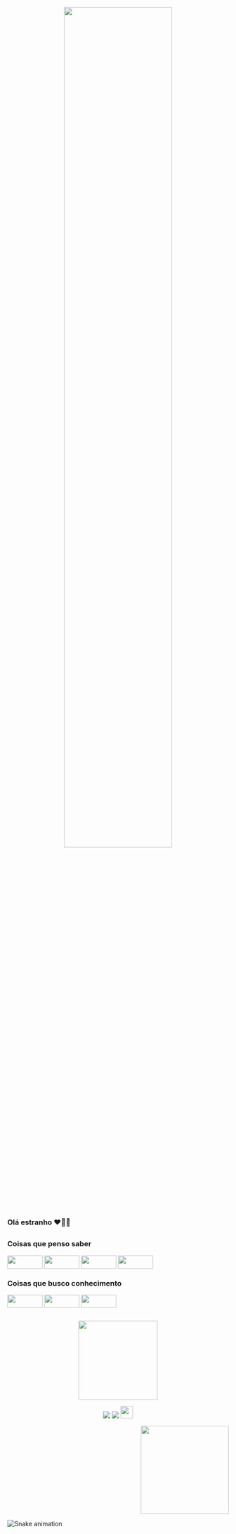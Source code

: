 
<p align="center"><a href="http://beacons.ai/aylinha"><img width="70%" src="https://media.giphy.com/media/R9BKmxTYFQISmwZucZ/giphy.gif" /></a></p>

### Olá estranho ♥🧙‍♀️ 


##

### Coisas que penso saber 

<div>

  <img align="center" height="30" width="80" src="https://img.shields.io/badge/CSS3-1572B6?style=for-the-badge&logo=css3&logoColor=white">
  <img align="center" height="30" width="80" src="https://img.shields.io/badge/HTML5-E34F26?style=for-the-badge&logo=html5&logoColor=white">
  <img align="center" height="30" width="80" src="https://img.shields.io/badge/salesforce-LWC-blue">
  <img align="center" height="30" width="80" src="https://img.shields.io/badge/salesforce-APEX-blue">



  </div>



### Coisas que busco conhecimento

<div>

  <img align="center" height="30" width="80" src="https://img.shields.io/badge/JavaScript-323330?style=for-the-badge&logo=javascript&logoColor=F7DF1E">
  <img align="center" height="30" width="80" src="https://img.shields.io/badge/React-20232A?style=for-the-badge&logo=react&logoColor=61DAFB">
  <img align="center" height="30" width="80" src="https://img.shields.io/badge/Python-14354C?style=for-the-badge&logo=python&logoColor=white">
  
  ##
  
 </div>
 
 <div align="center">
  <a href="https://github.com/glaucecassiano">
  <img height="180em" src="https://github-readme-stats.vercel.app/api?username=glaucecassiano&show_icons=true&theme=buefy&include_all_commits=true&count_private=true"/>
    
   
</div>
  
 
  

<div align="center">

  <a href="https://instagram.com/aylinha.css" target="_blank"><img src="https://img.shields.io/badge/Instagram-E4405F?style=for-the-badge&logo=instagram&logoColor=white" target="_blank"></a>
  <a href = "mailto:aylastankovsky@gmail.com"><img src="https://img.shields.io/badge/Gmail-D14836?style=for-the-badge&logo=gmail&logoColor=white" target="_blank"></a> 
  <a href="https://line.me/ti/p/S2cNIdC-KK" target="_blank"><img height="28" src="https://aleen42.github.io/badges/src/line.svg" target="_blank"></a>


</div>

   <div>
          <p align="right">
   <img width="200" src="https://media3.giphy.com/media/Z9cYsiCKyAWT7EiQRR/giphy.gif?cid=790b761160d35578dc661d5a9b80a0f9e9c09994d81e82b7&rid=giphy.gif&ct=g">                                
</p>
  </div>


  ![Snake animation](https://github.com/glaucecassiano/glaucecassiano/blob/output/github-contribution-grid-snake.svg)
